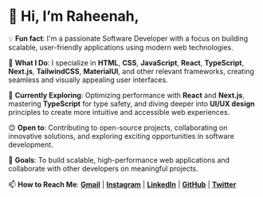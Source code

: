 # 👋 Hi, I’m Raheenah,

💡 **Fun fact**: I'm a passionate Software Developer with a focus on building scalable, user-friendly applications using modern web technologies.

👀 **What I Do**: I specialize in **HTML**, **CSS**, **JavaScript**, **React**, **TypeScript**, **Next.js**, **TailwindCSS**, **MaterialUI**, and other relevant frameworks, creating seamless and visually appealing user interfaces.

🌱 **Currently Exploring**: Optimizing performance with **React** and **Next.js**, mastering **TypeScript** for type safety, and diving deeper into **UI/UX design** principles to create more intuitive and accessible web experiences.

😊 **Open to**: Contributing to open-source projects, collaborating on innovative solutions, and exploring exciting opportunities in software development.

💞️ **Goals**: To build scalable, high-performance web applications and collaborate with other developers on meaningful projects.

📫 **How to Reach Me**: **[Gmail](mailto:yraheenah500@gmail.com)** | **[Instagram](https://www.instagram.com/raheena_h/)** | **[LinkedIn](https://www.linkedin.com/in/mohammed-raheenat/)** | **[GitHub](https://github.com/raheenah)** | **[Twitter](https://x.com/raheena_h?s=11)**






